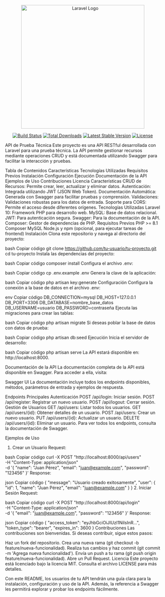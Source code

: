 <p align="center"><a href="https://laravel.com" target="_blank"><img src="https://raw.githubusercontent.com/laravel/art/master/logo-lockup/5%20SVG/2%20CMYK/1%20Full%20Color/laravel-logolockup-cmyk-red.svg" width="400" alt="Laravel Logo"></a></p> <p align="center"> <a href="#"><img src="https://github.com/laravel/framework/workflows/tests/badge.svg" alt="Build Status"></a> <a href="https://packagist.org/packages/laravel/framework"><img src="https://img.shields.io/packagist/dt/laravel/framework" alt="Total Downloads"></a> <a href="https://packagist.org/packages/laravel/framework"><img src="https://img.shields.io/packagist/v/laravel/framework" alt="Latest Stable Version"></a> <a href="https://packagist.org/packages/laravel/framework"><img src="https://img.shields.io/packagist/l/laravel/framework" alt="License"></a> </p>
API de Prueba Técnica
Este proyecto es una API RESTful desarrollada con Laravel para una prueba técnica. La API permite gestionar recursos mediante operaciones CRUD y está documentada utilizando Swagger para facilitar la interacción y pruebas.

Tabla de Contenidos
Características
Tecnologías Utilizadas
Requisitos Previos
Instalación
Configuración
Ejecución
Documentación de la API
Ejemplos de Uso
Contribuciones
Licencia
Características
CRUD de Recursos: Permite crear, leer, actualizar y eliminar datos.
Autenticación: Integrada utilizando JWT (JSON Web Token).
Documentación Automática: Generada con Swagger para facilitar pruebas y comprensión.
Validaciones: Validaciones robustas para los datos de entrada.
Soporte para CORS: Permite el acceso desde diferentes orígenes.
Tecnologías Utilizadas
Laravel 10: Framework PHP para desarrollo web.
MySQL: Base de datos relacional.
JWT: Para autenticación segura.
Swagger: Para la documentación de la API.
Composer: Gestor de dependencias de PHP.
Requisitos Previos
PHP >= 8.1
Composer
MySQL
Node.js y npm (opcional, para ejecutar tareas de frontend)
Instalación
Clona este repositorio y navega al directorio del proyecto:

bash
Copiar código
git clone https://github.com/tu-usuario/tu-proyecto.git
cd tu-proyecto
Instala las dependencias del proyecto:

bash
Copiar código
composer install
Configura el archivo .env:

bash
Copiar código
cp .env.example .env
Genera la clave de la aplicación:

bash
Copiar código
php artisan key:generate
Configuración
Configura la conexión a la base de datos en el archivo .env:

env
Copiar código
DB_CONNECTION=mysql
DB_HOST=127.0.0.1
DB_PORT=3306
DB_DATABASE=nombre_base_datos
DB_USERNAME=usuario
DB_PASSWORD=contraseña
Ejecuta las migraciones para crear las tablas:

bash
Copiar código
php artisan migrate
Si deseas poblar la base de datos con datos de prueba:

bash
Copiar código
php artisan db:seed
Ejecución
Inicia el servidor de desarrollo:

bash
Copiar código
php artisan serve
La API estará disponible en: http://localhost:8000.

Documentación de la API
La documentación completa de la API está disponible en Swagger. Para acceder a ella, visita:

Swagger UI
La documentación incluye todos los endpoints disponibles, métodos, parámetros de entrada y ejemplos de respuesta.

Endpoints Principales
Autenticación
POST /api/login: Iniciar sesión.
POST /api/register: Registrar un nuevo usuario.
POST /api/logout: Cerrar sesión.
Gestión de Usuarios
GET /api/users: Listar todos los usuarios.
GET /api/users/{id}: Obtener detalles de un usuario.
POST /api/users: Crear un nuevo usuario.
PUT /api/users/{id}: Actualizar un usuario.
DELETE /api/users/{id}: Eliminar un usuario.
Para ver todos los endpoints, consulta la documentación de Swagger.

Ejemplos de Uso
1. Crear un Usuario
Request:

bash
Copiar código
curl -X POST "http://localhost:8000/api/users" \
-H "Content-Type: application/json" \
-d '{
  "name": "Juan Pérez",
  "email": "juan@example.com",
  "password": "123456"
}'
Response:

json
Copiar código
{
  "message": "Usuario creado exitosamente",
  "user": {
    "id": 1,
    "name": "Juan Pérez",
    "email": "juan@example.com"
  }
}
2. Iniciar Sesión
Request:

bash
Copiar código
curl -X POST "http://localhost:8000/api/login" \
-H "Content-Type: application/json" \
-d '{
  "email": "juan@example.com",
  "password": "123456"
}'
Response:

json
Copiar código
{
  "access_token": "eyJhbGciOiJIUzI1NiIsInR...",
  "token_type": "bearer",
  "expires_in": 3600
}
Contribuciones
Las contribuciones son bienvenidas. Si deseas contribuir, sigue estos pasos:

Haz un fork del repositorio.
Crea una nueva rama (git checkout -b feature/nueva-funcionalidad).
Realiza tus cambios y haz commit (git commit -m 'Agrega nueva funcionalidad').
Envía un push a tu rama (git push origin feature/nueva-funcionalidad).
Abre un Pull Request.
Licencia
Este proyecto está licenciado bajo la licencia MIT. Consulta el archivo LICENSE para más detalles.

Con este README, los usuarios de tu API tendrán una guía clara para la instalación, configuración y uso de la API. Además, la referencia a Swagger les permitirá explorar y probar los endpoints fácilmente.











